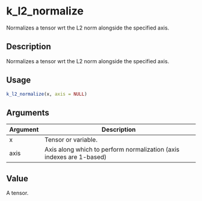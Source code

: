 # k_l2_normalize


Normalizes a tensor wrt the L2 norm alongside the specified axis.




## Description

Normalizes a tensor wrt the L2 norm alongside the specified axis.





## Usage
```r
k_l2_normalize(x, axis = NULL)
```




## Arguments


Argument      |Description
------------- |----------------
x | Tensor or variable.
axis | Axis along which to perform normalization (axis indexes are 1-based)





## Value

A tensor.





